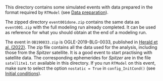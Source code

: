 This directory contains some simulated events with data prepared in the format required by `RTModel` (see [Data preparation](/docs/DataPreparation.md)).

The zipped directory `event001done.zip` contains the same data as `event001.zip` with the full modeling run already completed. It can be used as reference for what you should obtain at the end of a modeling run.

The event in `OB190033.zip` is OGLE-2019-BLG-0033, published in [Herald et al. (2022)](https://ui.adsabs.harvard.edu/abs/2022A%26A...663A.100H/abstract). The zip file contains all the data used for the analysis, including those from the *Spitzer* satellite. It is a good event to start practising with satellite data. The corresponding ephemerides for *Spitzer* are in the file `satellite1.txt` available in this directory. If you run `RTModel` on this event, make sure to select the option `nostatic = True` in `config_InitCond()` (see [Initial conditions](InitCond.md)).
